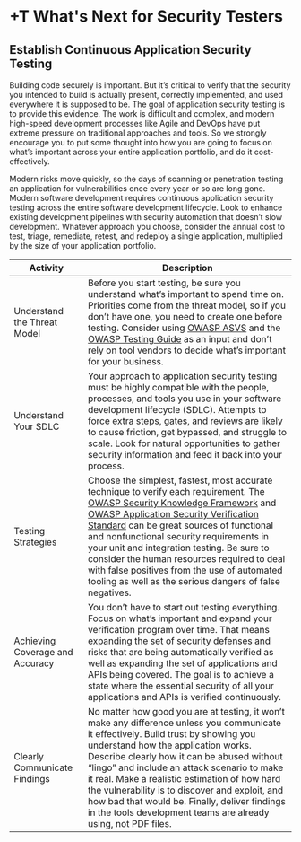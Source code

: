 # +T What's Next for Security Testers

## Establish Continuous Application Security Testing

Building code securely is important. But it’s critical to verify that the security you intended to build is actually present, correctly implemented, and used everywhere it is supposed to be. The goal of application security testing is to provide this evidence. The work is difficult and complex, and modern high-speed development processes like Agile and DevOps have put extreme pressure on traditional approaches and tools. So we strongly encourage you to put some thought into how you are going to focus on what’s important across your entire application portfolio, and do it cost-effectively.

Modern risks move quickly, so the days of scanning or penetration testing an application for vulnerabilities once every year or so are long gone. Modern software development requires continuous application security testing across the entire software development lifecycle. Look to enhance existing development pipelines with security automation that doesn’t slow development. Whatever approach you choose, consider the annual cost to test, triage, remediate, retest, and redeploy a single application, multiplied by the size of your application portfolio.

| Activity | Description |
| --- | --- |
| Understand the Threat Model | Before you start testing, be sure you understand what’s important to spend time on. Priorities come from the threat model, so if you don’t have one, you need to create one before testing. Consider using [OWASP ASVS](https://owasp.org/www-project-application-security-verification-standard/) and the [OWASP Testing Guide](https://owasp.org/www-project-web-security-testing-guide/) as an input and don’t rely on tool vendors to decide what’s important for your business. |
| Understand Your SDLC | Your approach to application security testing must be highly compatible with the people, processes, and tools you use in your software development lifecycle (SDLC). Attempts to force extra steps, gates, and reviews are likely to cause friction, get bypassed, and struggle to scale. Look for natural opportunities to gather security information and feed it back into your process. |
| Testing Strategies | Choose the simplest, fastest, most accurate technique to verify each requirement. The [OWASP Security Knowledge Framework](https://owasp.org/www-project-security-knowledge-framework/) and [OWASP Application Security Verification Standard](https://owasp.org/www-project-application-security-verification-standard/) can be great sources of functional and nonfunctional security requirements in your unit and integration testing. Be sure to consider the human resources required to deal with false positives from the use of automated tooling as well as the serious dangers of false negatives.
| Achieving Coverage and Accuracy | You don’t have to start out testing everything. Focus on what’s important and expand your verification program over time. That means expanding the set of security defenses and risks that are being automatically verified as well as expanding the set of applications and APIs being covered. The goal is to achieve a state where the essential security of all your applications and APIs is verified continuously. |
| Clearly Communicate Findings | No matter how good you are at testing, it won’t make any difference unless you communicate it effectively. Build trust by showing you understand how the application works. Describe clearly how it can be abused without “lingo” and include an attack scenario to make it real. Make a realistic estimation of how hard the vulnerability is to discover and exploit, and how bad that would be. Finally, deliver findings in the tools development teams are already using, not PDF files. |


